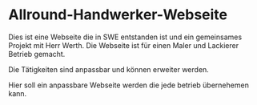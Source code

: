# Allround-Handwerker-Webseite

Dies ist eine Webseite die in SWE entstanden ist und ein gemeinsames Projekt mit Herr Werth. Die Webseite ist für einen Maler und Lackierer Betrieb gemacht. 

Die Tätigkeiten sind anpassbar und können erweiter werden. 

Hier soll ein anpassbare Webseite werden die jede betrieb übernehemen kann.
